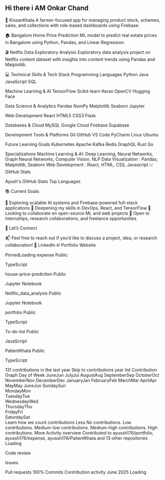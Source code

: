 ## Hi there i AM Onkar Chand 


🌾 KissanKhata
A farmer-focused app for managing product stock, schemes, sales, and collections with role-based dashboards using Firebase.

🏠 Bangalore Home Price Prediction
ML model to predict real estate prices in Bangalore using Python, Pandas, and Linear Regression.

🎬 Netflix Data Exploratory Analysis
Exploratory data analysis project on Netflix content dataset with insights into content trends using Pandas and Matplotlib.

💻 Technical Skills & Tech Stack
Programming Languages
Python Java JavaScript SQL

Machine Learning & AI
TensorFlow Scikit-learn Keras OpenCV Hugging Face

Data Science & Analytics
Pandas NumPy Matplotlib Seaborn Jupyter

Web Development
React HTML5 CSS3 Flask

Databases & Cloud
MySQL Google Cloud Firebase Supabase

Development Tools & Platforms
Git GitHub VS Code PyCharm Linux Ubuntu

Future Learning Goals
Kubernetes Apache Kafka Redis GraphQL Rust Go

Specializations
Machine Learning & AI: Deep Learning, Neural Networks, Graph Neural Networks, Computer Vision, NLP
Data Visualization : Pandas, Matplotlib, Seaborn
Web Development : React, HTML, CSS, Javascript
📈 GitHub Stats

Ayush's GitHub Stats
Top Languages

📚 Current Goals

🔭 Exploring scalable AI systems and Firebase-powered full-stack applications
🌱 Deepening my skills in DevOps, React, and TensorFlow
👯 Looking to collaborate on open-source ML and web projects
💬 Open to internships, research collaborations, and freelance opportunities

🤝 Let’s Connect

📬 Feel free to reach out if you’d like to discuss a project, idea, or research collaboration!
💼 LinkedIn
🌐 Portfolio Website

PinnedLoading
 expense Public

 TypeScript

 house-price-prediction Public

 Jupyter Notebook

 Netflix_data_analysis Public

 Jupyter Notebook

 portfolio Public

 TypeScript

 To-do-list Public

 JavaScript

 PatientKhata Public

 TypeScript

131 contributions in the last year
Skip to contributions year list
Contribution Graph
Day of Week	JuneJun	JulyJul	AugustAug	SeptemberSep	OctoberOct	NovemberNov	DecemberDec	JanuaryJan	FebruaryFeb	MarchMar	AprilApr	MayMay	JuneJun
SundaySun																																																					
MondayMon																																																					
TuesdayTue																																																					
WednesdayWed																																																					
ThursdayThu																																																					
FridayFri																																																					
SaturdaySat																																																					
Learn how we count contributions
Less
No contributions.
Low contributions.
Medium-low contributions.
Medium-high contributions.
High contributions.
More
Activity overview
Contributed to ayussh176/portfolio, ayussh176/expense, ayussh176/PatientKhata and 13 other repositories
Loading
 
Code review
 
Issues
 
Pull requests
100%
Commits
Contribution activity
June 2025
Loading
